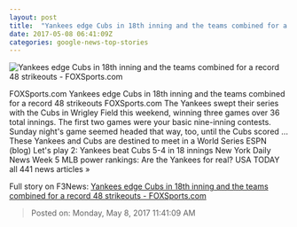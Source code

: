 ```yaml
---
layout: post
title:  "Yankees edge Cubs in 18th inning and the teams combined for a record 48 strikeouts - FOXSports.com"
date: 2017-05-08 06:41:09Z
categories: google-news-top-stories
---
```


![Yankees edge Cubs in 18th inning and the teams combined for a record 48 strikeouts - FOXSports.com](http://b.fssta.com/uploads/2017/05/usatsi_10047889.vresize.1200.630.high.0.jpg)

FOXSports.com Yankees edge Cubs in 18th inning and the teams combined for a record 48 strikeouts FOXSports.com The Yankees swept their series with the Cubs in Wrigley Field this weekend, winning three games over 36 total innings. The first two games were your basic nine-inning contests. Sunday night's game seemed headed that way, too, until the Cubs scored ... These Yankees and Cubs are destined to meet in a World Series ESPN (blog) Let's play 2: Yankees beat Cubs 5-4 in 18 innings New York Daily News Week 5 MLB power rankings: Are the Yankees for real? USA TODAY all 441 news articles »


Full story on F3News: [Yankees edge Cubs in 18th inning and the teams combined for a record 48 strikeouts - FOXSports.com](http://www.f3nws.com/n/avrQuB)

> Posted on: Monday, May 8, 2017 11:41:09 AM
